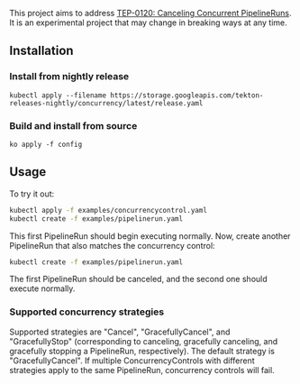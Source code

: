 This project aims to address [TEP-0120: Canceling Concurrent PipelineRuns](https://github.com/tektoncd/community/blob/main/teps/0120-canceling-concurrent-pipelineruns.md).
It is an experimental project that may change in breaking ways at any time.

## Installation

### Install from nightly release

```
kubectl apply --filename https://storage.googleapis.com/tekton-releases-nightly/concurrency/latest/release.yaml
```

### Build and install from source

```
ko apply -f config
```

## Usage

To try it out:
```sh
kubectl apply -f examples/concurrencycontrol.yaml
kubectl create -f examples/pipelinerun.yaml
```

This first PipelineRun should begin executing normally.
Now, create another PipelineRun that also matches the concurrency control:
```sh
kubectl create -f examples/pipelinerun.yaml
```

The first PipelineRun should be canceled, and the second one should execute normally.

### Supported concurrency strategies

Supported strategies are "Cancel", "GracefullyCancel", and "GracefullyStop"
(corresponding to canceling, gracefully canceling, and gracefully stopping a PipelineRun, respectively).
The default strategy is "GracefullyCancel".
If multiple ConcurrencyControls with different strategies apply to the same PipelineRun, concurrency controls will fail.